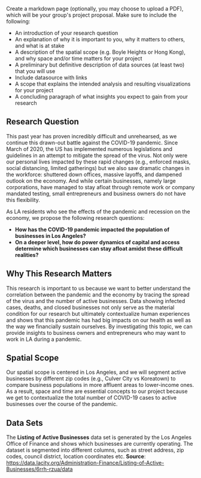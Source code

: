 Create a markdown page (optionally, you may choose to upload a PDF), which will be your group's project proposal. Make sure to include the following:

- An introduction of your research question
- An explanation of why it is important to you, why it matters to others, and what is at stake
- A description of the spatial scope (e.g. Boyle Heights or Hong Kong), and why space and/or time matters for your project
- A preliminary but definitive description of data sources (at least two) that you will use
- Include datasource with links
- A scope that explains the intended analysis and resulting visualizations for your project
- A concluding paragraph of what insights you expect to gain from your research

## Research Question
This past year has proven incredibly difficult and unrehearsed, as we continue this drawn-out battle against the COVID-19 pandemic. Since March of 2020, the US has implemented numerous legislations and guidelines in an attempt to mitigate the spread of the virus. Not only were our personal lives impacted by these rapid changes (e.g., enforced masks, social distancing, limited gatherings) but we also saw dramatic changes in the workforce: shuttered down offices, massive layoffs, and dampened outlook on the economy. And while certain businesses, namely large corporations, have managed to stay afloat through remote work or company mandated testing, small entrepreneurs and business owners do not have this flexibility.

As LA residents who see the effects of the pandemic and recession on the economy, we propose the following research questions: 
* **How has the COVID-19 pandemic impacted the population of businesses in Los Angeles?** 
* **On a deeper level, how do power dynamics of capital and access determine which businesses can stay afloat amidst these difficult realities?**

## Why This Research Matters
This research is important to us because we want to better understand the correlation between the pandemic and the economy by tracing the spread of the virus and the number of active businesses. Data showing infected cases, deaths, and closed businesses not only serve as the material condition for our research but ultimately contextualize human experiences and shows that this pandemic has had big impacts on our health as well as the way we financially sustain ourselves. By investigating this topic, we can provide insights to business owners and entrepreneurs who may want to work in LA during a pandemic.

## Spatial Scope
Our spatial scope is centered in Los Angeles, and we will segment active businesses by different zip codes (e.g., Culver City vs Koreatown) to compare business populations in more affluent areas to lower-income ones. As a result, space and time are essential concepts to our project because we get to contextualize the total number of COVID-19 cases to active businesses over the course of the pandemic.

## Data Sets
The **Listing of Active Businesses** data set is generated by the Los Angeles Office of Finance and shows which businesses are currently operating. The dataset is segmented into different columns, such as street address, zip codes, council district, location coordinates etc.
**Source**: https://data.lacity.org/Administration-Finance/Listing-of-Active-Businesses/6rrh-rzua/data
